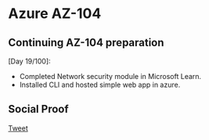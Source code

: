 
# Azure AZ-104

## Continuing AZ-104 preparation

[Day 19/100]:
- Completed Network security module in Microsoft Learn.
- Installed CLI and hosted simple web app in azure.

## Social Proof

[Tweet](https://twitter.com/SudhaKishoreBC/status/1296054759003045891)

